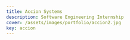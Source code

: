 ```yaml
---
title: Accion Systems
description: Software Engineering Internship
cover: /assets/images/portfolio/accion2.jpg
key: accion
---
```

